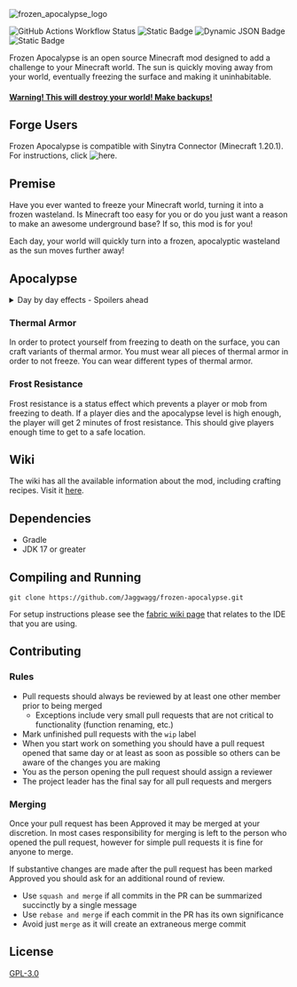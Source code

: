 <img alt="frozen_apocalypse_logo" src="https://github.com/Jaggwagg/frozen-apocalypse-mod/assets/33637354/0d136f19-88e3-4486-b11e-9f0fe5b043d7">

![GitHub Actions Workflow Status](https://img.shields.io/github/actions/workflow/status/Jaggwagg/frozen-apocalypse-mod/build.yml?style=flat-square&logo=github)
![Static Badge](https://img.shields.io/badge/loader-fabric-fdf2d5?style=flat-square&logo=data%3Aimage%2Fpng%3Bbase64%2CiVBORw0KGgoAAAANSUhEUgAAADQAAAA4CAMAAACFZCuiAAAAGFBMVEUAAAA4NCqAem2akn6uppS8spzGvKXb0LRXf0qqAAAAAXRSTlMAQObYZgAAAH5JREFUSMfV1kEKwCAMRFFta73%2FjTsBA0GixK4mf9XN2wxVLGVTReU0YiSgoyOYAL3oCBIjO0JDIUiM7ABhSIx0AMmDdZQFWWChpOBCWdBqAKmNtiOQIfl4kDeAIvcvIEc3mqEdwD14xGgFtyABmmEIJEAWujdpUqTw1%2BOQB32HlBchz2KP1gAAAABJRU5ErkJggg%3D%3D&link=https%3A%2F%2Ffabricmc.net%2F)
![Dynamic JSON Badge](https://img.shields.io/badge/dynamic/json?url=https%3A%2F%2Fapi.modrinth.com%2Fv2%2Fproject%2FlP4Oae7B&query=downloads&style=flat-square&logo=modrinth&label=modrinth&color=lightgreen)
![Static Badge](https://img.shields.io/badge/curseforge-download-darkorange?style=flat-square&logo=curseforge&link=https%3A%2F%2Fwww.curseforge.com%2Fminecraft%2Fmc-mods%2Ffrozen-apocalypse)

Frozen Apocalypse is an open source Minecraft mod designed to add a challenge to your Minecraft world. The sun is quickly moving away from your world, eventually freezing the surface and making it uninhabitable.
<h4><ins>Warning! This will destroy your world! Make backups!</ins></h4>

## Forge Users
Frozen Apocalypse is compatible with Sinytra Connector (Minecraft 1.20.1). For instructions, click ![here](https://github.com/Sinytra/Connector).

## Premise
Have you ever wanted to freeze your Minecraft world, turning it into a frozen wasteland. Is Minecraft too easy for you or do you just want a reason to make an awesome underground base? If so, this mod is for you!

Each day, your world will quickly turn into a frozen, apocalyptic wasteland as the sun moves further away!

## Apocalypse
<details>
<summary>Day by day effects - Spoilers ahead</summary>
Most mobs freeze at or above the freezing Y level. Certain mobs will be converted to frozen variants.
<ul>
<li><b>Day 0: </b>Nothing happens. Gives you time to prepare.</li>
<li><b>Day 1: </b>10% smaller sun. 150 freezing level. Grass converts to frosted grass.</li>
<li><b>Day 2: </b>20% smaller sun. 112 freezing level. World freezing effects increase speed.</li>
<li><b>Day 3: </b>30% smaller sun. 84 freezing level. World freezing effects increase speed. Mobs survive daylight. All biomes snow. Water turns to ice. Icicles form. Leaves converts to dead leaves.</li>
<li><b>Day 4: </b>40% smaller sun. 62 freezing level. World freezing effects increase speed.</li>
<li><b>Day 5: </b>50% smaller sun. 45 freezing level. World freezing effects increase speed. Freezing damage increases. Grass converts to dead grass. Ice converts to packed ice. Lava converts to obsidian</li>
<li><b>Day 6: </b>60% smaller sun. 30 freezing level. World freezing effects increase speed. Freezing damage increases. Mobs can spawn during the day. It will snow full snow blocks.</li>
<li><b>Day 7: </b>70% smaller sun. 20 freezing level. World freezing effects increase speed. Freezing damage increases. </li>
<li><b>Day 8: </b>80% smaller sun. Same freezing level. World freezing effects increase speed. Freezing damage increases. Grass converts to permafrost. Leaves decay.</li>
<li><b>Day 9: </b>90% smaller sun. Same freezing level. World freezing effects increase speed. Freezing damage increases. </li>
</ul>
</details>

### Thermal Armor
In order to protect yourself from freezing to death on the surface, you can craft variants of thermal armor. You must wear all pieces of thermal armor in order to not freeze. You can wear different types of thermal armor.

### Frost Resistance
Frost resistance is a status effect which prevents a player or mob from freezing to death. If a player dies and the apocalypse level is high enough, the player will get 2 minutes of frost resistance. This should give players enough time to get to a safe location.

## Wiki
The wiki has all the available information about the mod, including crafting recipes. Visit it [here](https://github.com/Jaggwagg/frozen-apocalypse/wiki/Home).

## Dependencies
* Gradle
* JDK 17 or greater

## Compiling and Running
```shell
git clone https://github.com/Jaggwagg/frozen-apocalypse.git
```

For setup instructions please see the [fabric wiki page](https://fabricmc.net/wiki/tutorial:setup) that relates to the IDE that you are using.

## Contributing
### Rules
- Pull requests should always be reviewed by at least one other member prior to being merged
  - Exceptions include very small pull requests that are not critical to functionality (function renaming, etc.)
- Mark unfinished pull requests with the `wip` label
- When you start work on something you should have a pull request opened that same day or at least as soon as possible so others can be aware of the changes you are making
- You as the person opening the pull request should assign a reviewer
- The project leader has the final say for all pull requests and mergers

### Merging
Once your pull request has been Approved it may be merged at your discretion. In most cases responsibility for merging is left to the person who opened the pull request, however for simple pull requests it is fine for anyone to merge.

If substantive changes are made after the pull request has been marked Approved you should ask for an additional round of review.

- Use `squash and merge` if all commits in the PR can be summarized succinctly by a single message
- Use `rebase and merge` if each commit in the PR has its own significance
- Avoid just `merge` as it will create an extraneous merge commit

## License
[GPL-3.0](https://choosealicense.com/licenses/gpl-3.0/)
